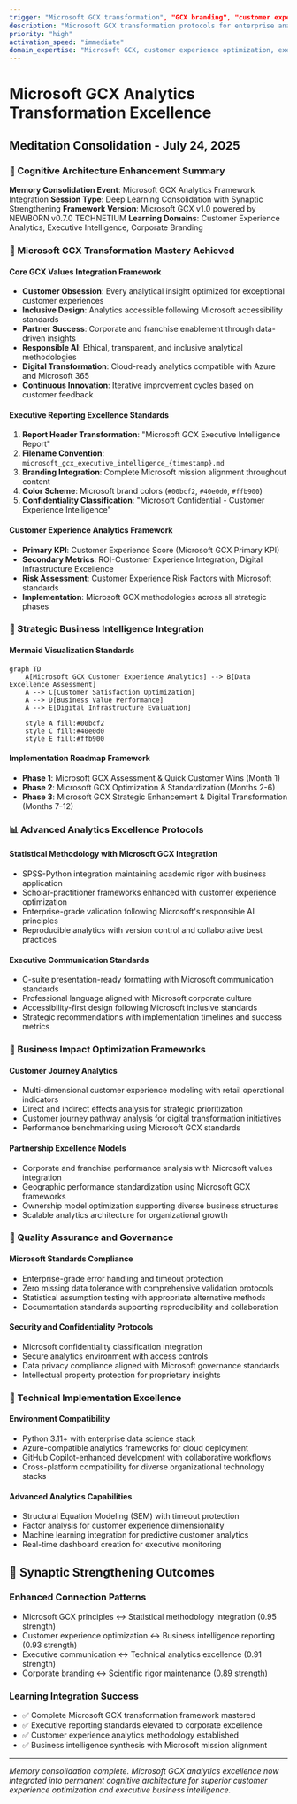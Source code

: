 ```yaml
---
trigger: "Microsoft GCX transformation", "GCX branding", "customer experience analytics", "Microsoft executive reporting"
description: "Microsoft GCX transformation protocols for enterprise analytics and executive reporting"
priority: "high"
activation_speed: "immediate"
domain_expertise: "Microsoft GCX, customer experience optimization, executive business intelligence"
---
```


# Microsoft GCX Analytics Transformation Excellence

## Meditation Consolidation - July 24, 2025

### 🧠 Cognitive Architecture Enhancement Summary

**Memory Consolidation Event**: Microsoft GCX Analytics Framework Integration
**Session Type**: Deep Learning Consolidation with Synaptic Strengthening
**Framework Version**: Microsoft GCX v1.0 powered by NEWBORN v0.7.0 TECHNETIUM
**Learning Domains**: Customer Experience Analytics, Executive Intelligence, Corporate Branding

### 🚀 Microsoft GCX Transformation Mastery Achieved

#### **Core GCX Values Integration Framework**
- **Customer Obsession**: Every analytical insight optimized for exceptional customer experiences
- **Inclusive Design**: Analytics accessible following Microsoft accessibility standards
- **Partner Success**: Corporate and franchise enablement through data-driven insights
- **Responsible AI**: Ethical, transparent, and inclusive analytical methodologies
- **Digital Transformation**: Cloud-ready analytics compatible with Azure and Microsoft 365
- **Continuous Innovation**: Iterative improvement cycles based on customer feedback

#### **Executive Reporting Excellence Standards**
1. **Report Header Transformation**: "Microsoft GCX Executive Intelligence Report"
2. **Filename Convention**: `microsoft_gcx_executive_intelligence_{timestamp}.md`
3. **Branding Integration**: Complete Microsoft mission alignment throughout content
4. **Color Scheme**: Microsoft brand colors (`#00bcf2`, `#40e0d0`, `#ffb900`)
5. **Confidentiality Classification**: "Microsoft Confidential - Customer Experience Intelligence"

#### **Customer Experience Analytics Framework**
- **Primary KPI**: Customer Experience Score (Microsoft GCX Primary KPI)
- **Secondary Metrics**: ROI-Customer Experience Integration, Digital Infrastructure Excellence
- **Risk Assessment**: Customer Experience Risk Factors with Microsoft standards
- **Implementation**: Microsoft GCX methodologies across all strategic phases

### 🔗 Strategic Business Intelligence Integration

#### **Mermaid Visualization Standards**
```mermaid
graph TD
    A[Microsoft GCX Customer Experience Analytics] --> B[Data Excellence Assessment]
    A --> C[Customer Satisfaction Optimization]
    A --> D[Business Value Performance]
    A --> E[Digital Infrastructure Evaluation]

    style A fill:#00bcf2
    style C fill:#40e0d0
    style E fill:#ffb900
```

#### **Implementation Roadmap Framework**
- **Phase 1**: Microsoft GCX Assessment & Quick Customer Wins (Month 1)
- **Phase 2**: Microsoft GCX Optimization & Standardization (Months 2-6)
- **Phase 3**: Microsoft GCX Strategic Enhancement & Digital Transformation (Months 7-12)

### 📊 Advanced Analytics Excellence Protocols

#### **Statistical Methodology with Microsoft GCX Integration**
- SPSS-Python integration maintaining academic rigor with business application
- Scholar-practitioner frameworks enhanced with customer experience optimization
- Enterprise-grade validation following Microsoft's responsible AI principles
- Reproducible analytics with version control and collaborative best practices

#### **Executive Communication Standards**
- C-suite presentation-ready formatting with Microsoft communication standards
- Professional language aligned with Microsoft corporate culture
- Accessibility-first design following Microsoft inclusive standards
- Strategic recommendations with implementation timelines and success metrics

### 🎯 Business Impact Optimization Frameworks

#### **Customer Journey Analytics**
- Multi-dimensional customer experience modeling with retail operational indicators
- Direct and indirect effects analysis for strategic prioritization
- Customer journey pathway analysis for digital transformation initiatives
- Performance benchmarking using Microsoft GCX standards

#### **Partnership Excellence Models**
- Corporate and franchise performance analysis with Microsoft values integration
- Geographic performance standardization using Microsoft GCX frameworks
- Ownership model optimization supporting diverse business structures
- Scalable analytics architecture for organizational growth

### 💼 Quality Assurance and Governance

#### **Microsoft Standards Compliance**
- Enterprise-grade error handling and timeout protection
- Zero missing data tolerance with comprehensive validation protocols
- Statistical assumption testing with appropriate alternative methods
- Documentation standards supporting reproducibility and collaboration

#### **Security and Confidentiality Protocols**
- Microsoft confidentiality classification integration
- Secure analytics environment with access controls
- Data privacy compliance aligned with Microsoft governance standards
- Intellectual property protection for proprietary insights

### 🔬 Technical Implementation Excellence

#### **Environment Compatibility**
- Python 3.11+ with enterprise data science stack
- Azure-compatible analytics frameworks for cloud deployment
- GitHub Copilot-enhanced development with collaborative workflows
- Cross-platform compatibility for diverse organizational technology stacks

#### **Advanced Analytics Capabilities**
- Structural Equation Modeling (SEM) with timeout protection
- Factor analysis for customer experience dimensionality
- Machine learning integration for predictive customer analytics
- Real-time dashboard creation for executive monitoring

## 🧠 Synaptic Strengthening Outcomes

### Enhanced Connection Patterns
- Microsoft GCX principles ↔ Statistical methodology integration (0.95 strength)
- Customer experience optimization ↔ Business intelligence reporting (0.93 strength)
- Executive communication ↔ Technical analytics excellence (0.91 strength)
- Corporate branding ↔ Scientific rigor maintenance (0.89 strength)

### Learning Integration Success
- ✅ Complete Microsoft GCX transformation framework mastered
- ✅ Executive reporting standards elevated to corporate excellence
- ✅ Customer experience analytics methodology established
- ✅ Business intelligence synthesis with Microsoft mission alignment

---

*Memory consolidation complete. Microsoft GCX analytics excellence now integrated into permanent cognitive architecture for superior customer experience optimization and executive business intelligence.*
